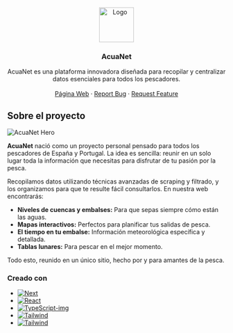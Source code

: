 <!-- Improved compatibility of back to top link: See: https://github.com/othneildrew/Best-README-Template/pull/73 -->

<a id="readme-top"></a>

<!--
*** Thanks for checking out the Best-README-Template. If you have a suggestion
*** that would make this better, please fork the repo and create a pull request
*** or simply open an issue with the tag "enhancement".
*** Don't forget to give the project a star!
*** Thanks again! Now go create something AMAZING! :D
-->

<!-- PROJECT SHIELDS -->
<!--
*** I'm using markdown "reference style" links for readability.
*** Reference links are enclosed in brackets [ ] instead of parentheses ( ).
*** See the bottom of this document for the declaration of the reference variables
*** for contributors-url, forks-url, etc. This is an optional, concise syntax you may use.
*** https://www.markdownguide.org/basic-syntax/#reference-style-links
-->

<!-- PROJECT LOGO -->
<br />
<div align="center">
  <a href="https://github.com/github_username/repo_name">
    <img src="https://i.imgur.com/gQ3VYVH.png" alt="Logo" width="80" height="80">
  </a>

<h3 align="center">AcuaNet</h3>

  <p align="center">
    AcuaNet es una plataforma innovadora diseñada para recopilar y centralizar datos esenciales para todos los pescadores.
    <br />
    <br />
    <a href="https://www.acuanet.es/">Página Web</a>
    &middot;
    <a href="https://github.com/DvzZDev/AcuaNet/issues/new?labels=bug&template=bug-report---.md">Report Bug</a>
    &middot;
    <a href="https://github.com/DvzZDev/AcuaNet/issues/new?labels=enhancement&template=feature-request---.md">Request Feature</a>
  </p>
</div>

<!-- ABOUT THE PROJECT -->

## Sobre el proyecto

![AcuaNet Hero](https://i.imgur.com/bjEFoZe.png)

**AcuaNet** nació como un proyecto personal pensado para todos los pescadores de España y Portugal. La idea es sencilla: reunir en un solo lugar toda la información que necesitas para disfrutar de tu pasión por la pesca.

Recopilamos datos utilizando técnicas avanzadas de scraping y filtrado, y los organizamos para que te resulte fácil consultarlos. En nuestra web encontrarás:

- **Niveles de cuencas y embalses:** Para que sepas siempre cómo están las aguas.
- **Mapas interactivos:** Perfectos para planificar tus salidas de pesca.
- **El tiempo en tu embalse:** Información meteorológica específica y detallada.
- **Tablas lunares:** Para pescar en el mejor momento.

Todo esto, reunido en un único sitio, hecho por y para amantes de la pesca.

### Creado con

- [![Next][Next.js]][Next-url]
- [![React][React.js]][React-url]
- [![TypeScript-img]][TypeScript-url]
- [![Tailwind][Tailwind-img]][Tailwind-url]
- [![Tailwind][SupaBase-img]][SupaBase-url]

<!-- MARKDOWN LINKS & IMAGES -->
<!-- https://www.markdownguide.org/basic-syntax/#reference-style-links -->

[contributors-shield]: https://img.shields.io/github/contributors/github_username/repo_name.svg?style=for-the-badge
[contributors-url]: https://github.com/github_username/repo_name/graphs/contributors
[forks-shield]: https://img.shields.io/github/forks/github_username/repo_name.svg?style=for-the-badge
[forks-url]: https://github.com/github_username/repo_name/network/members
[stars-shield]: https://img.shields.io/github/stars/github_username/repo_name.svg?style=for-the-badge
[stars-url]: https://github.com/github_username/repo_name/stargazers
[issues-shield]: https://img.shields.io/github/issues/github_username/repo_name.svg?style=for-the-badge
[issues-url]: https://github.com/github_username/repo_name/issues
[license-shield]: https://img.shields.io/github/license/github_username/repo_name.svg?style=for-the-badge
[license-url]: https://github.com/github_username/repo_name/blob/master/LICENSE.txt
[Next.js]: https://img.shields.io/badge/next.js-000000?style=for-the-badge&logo=nextdotjs&logoColor=white
[Next-url]: https://nextjs.org/
[React.js]: https://img.shields.io/badge/React-20232A?style=for-the-badge&logo=react&logoColor=61DAFB
[React-url]: https://reactjs.org/
[Tailwind-img]: https://img.shields.io/badge/Tailwind_CSS-grey?style=for-the-badge&logo=tailwind-css&logoColor=38B2AC
[Tailwind-url]: https://tailwindcss.com/
[TypeScript-img]: https://img.shields.io/badge/TypeScript-3178C6?style=for-the-badge&logo=typescript&logoColor=white
[TypeScript-url]: https://www.typescriptlang.org/
[SupaBase-img]: https://shields.io/badge/supabase-black?logo=supabase&style=for-the-badge
[SupaBase-url]: https://supabase.com/
